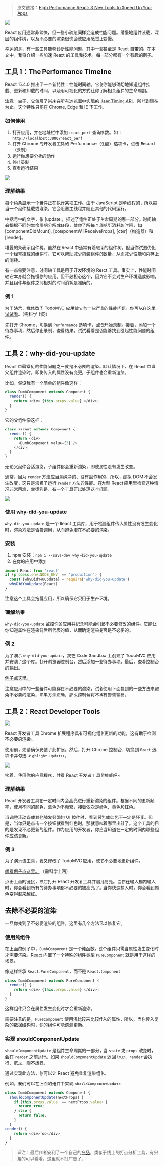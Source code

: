 > 原文链接：[High Performance React: 3 New Tools to Speed Up Your Apps](https://medium.freecodecamp.org/make-react-fast-again-tools-and-techniques-for-speeding-up-your-react-app-7ad39d3c1b82)

![](https://raw.githubusercontent.com/DiscipleD/image-storage/master/blog/translate-react-high-performance-tools/banner.png)

React 应用通常非常快，但一些小疏忽同样会造成性能问题。缓慢地组件装载，深层的组件树，以及不必要的渲染很快会使应用感觉上变慢。

幸运的是，有一些工具能够诊断性能问题，其中一些甚至是 React 自带的。在本文中，我将介绍一些加速 React 的工具和技术。每一部分都有一个有趣的例子。

## 工具 1：The Performance Timeline
React 15.4.0 推出了一个新特性：性能时间轴。它使你能够确切地知道组件挂载、更新和卸载的时间，以及用可视化的方式让你了解相关组件的生命周期。

注意：由于，它使用了尚未在所有浏览器中实现的 [User Timing API](https://developer.mozilla.org/en-US/docs/Web/API/User_Timing_API)，所以到现在为止，这个特性只能在 Chrome, Edge 和 IE 下工作。

### 如何使用
1. 打开应用，并在地址栏中添加 `react_perf` 查询参数。如：`http://localhost:3000?react_perf`
2. 打开 Chrome 的开发者工具的 Performance（性能）选项卡，点击 Record（录制）
3. 运行你想要分析的动作
4. 停止录制
5. 查看运行结果

![](https://raw.githubusercontent.com/DiscipleD/image-storage/master/blog/translate-react-high-performance-tools/performance-timeline.png)

### 理解结果
每个色条显示一个组件正在执行某项工作。由于 JavaScript 是单线程的，所以每当一个组件挂载或渲染，它会阻塞主线程并阻止其他的代码运行。

中括号中的文字，像 [update]，描述了组件正处于生命周期的哪一部分。时间轴会根据不同的生命周期分解成各段，使你了解每个周期所消耗的时间，如 [componentDidMount], [componentWillReceiveProps], [ctor]（构造器）和 [render]。

堆叠的条表示组件树。虽然在 React 中通常有着较深的组件树，但当你试图优化一个经常挂载的组件时，它可以帮助减少包装组件的数量，从而减少性能和内存上的消耗。

有一点需要注意，时间轴工具是用于开发环境的 React 工具。事实上，性能时间轴它本身就会拖慢你的应用。但不必担心这个，因为它不会对生产环境造成影响，并且组件与组件之间相对的时间消耗是准确的。

### 例 1
为了演示，我修改了 TodoMVC 应用使它有一些严重的性能问题。你可以在[这里试试看](https://perf-demo.firebaseapp.com/?react_perf)。（需科学上网）

先打开 Chrome，切换到 `Performance` 选项卡，点击开始录制。接着，添加一个待办事项，然后停止录制，查看结果。试试看看是否能够找到引起性能问题的组件。

## 工具 2：why-did-you-update
React 中最常见的性能问题之一就是不必要的渲染。默认情况下，在 React 中当父组件渲染时，即使传入的属性没有变更，子组件也会重新渲染。

比如，假设我有一个简单的组件像这样：

```JavaScript
class DumbComponent extends Component {
  render() {
    return <div> {this.props.value} </div>;
  }
}
```

它的父组件像这样：

```JavaScript
class Parent extends Component {
  render() {
    return <div>
      <DumbComponent value={3} />
    </div>;
  }
}
```

无论父组件合适渲染，子组件都会重新渲染，即使属性没有发生改变。

通常，因为 `render` 方法应当是纯净的、没有副作用的，所以，虚拟 DOM 不会发生改变，这只是浪费了运行 `render` 方法的性能。在大型 React 应用里检查这种情况非常困难，幸运的是，有一个工具可以处理这个问题。

![](https://raw.githubusercontent.com/DiscipleD/image-storage/master/blog/translate-react-high-performance-tools/why-did-you-update.png)

### 使用 why-did-you-update
`why-did-you-update` 是一个 React 工具库，用于检测组件传入属性没有发生变化时，渲染方法是否被调用，从而避免潜在不必要的渲染。

### 安装
1. npm 安装：`npm i --save-dev why-did-you-update`
2. 在你的应用中添加

```JavaScript
import React from 'react'
if (process.env.NODE_ENV !== 'production') {
  const {whyDidYouUpdate} = require('why-did-you-update')
  whyDidYouUpdate(React)
}
```

注意这个工具会拖慢应用，所以确保它只用于生产环境。

### 理解结果
`why-did-you-update` 监控你的应用并记录可能会引起不必要修改的组件。它能让你知道属性在渲染前后所代表的值，从而确定渲染是否是不必要的。

### 例 2
为了演示 `why-did-you-update`，我在 Code Sandbox 上创建了 TodoMVC 应用并安装了这个库。打开浏览器控制台，然后添加一些待办事项，最后，查看控制台的输出。

[例子点这里。](https://codesandbox.io/s/xGJP4QExn)

注意应用中的一些组件可能存在不必要的渲染，试着使用下面提到的一些方法来避免不必要的渲染。如果方法正确，那么控制台将不再有警告输出。

## 工具 2：React Developer Tools
![](https://raw.githubusercontent.com/DiscipleD/image-storage/master/blog/translate-react-high-performance-tools/react-developer-tools.png)

React 开发者工具 Chrome 扩展程序具有可视化组件更新的功能，这有助于检测不必要的渲染。

使用前，先请确保安装了此扩展。然后，打开 Chrome 控制台，切换到 `React` 选项卡并勾选 `Highlight Updates`。

![](https://raw.githubusercontent.com/DiscipleD/image-storage/master/blog/translate-react-high-performance-tools/highlight-updates.png)

接着，使用你的应用程序，并看 React 开发者工具显神威吧~

### 理解结果
React 开发者工具在一定时间内会高亮进行重新渲染的组件。根据不同的更新频率，使用不同的颜色，蓝色为不频繁，接着依次是绿色、黄色和红色。

当调整滚动条或其他触发频繁的 UI 控件时，看到黄色或红色不一定是坏事。但是，当你只是点击一个按钮就看到红色时，那就意味着哪里出错了。这个工具的目的是发现不必更新的组件。作为应用的开发者，你应当知道在一定的时间内哪些组件应该更新。

### 例 3
为了演示该工具，我又修改了 TodoMVC 应用，使它不必要地更新组件。

[想看例子点这里。](https://highlight-demo.firebaseapp.com/) （需科学上网）

点击上面的链接，然后打开 React 开发者工具并启用高亮。当你在输入框内输入时，你会看到所有的待办事项都不必要的被高亮了。当你快速输入时，你会看到颜色变得越来越红。

## 去除不必要的渲染
一旦你找到了不必要渲染的组件，这里有几个方法可以修复它。

### 使用纯组件
在上面的例子中，`DumbComponent` 是一个纯函数。这个组件只需当属性发生变化时才需要渲染。React 内置了一个特殊的组件类型 `PureComponent` 就是用于这样的场景。

像这样继承 `React.PureComponent`，而不是 `React.Component`

```JavaScript
class DumbComponent extends PureComponent {
  render() {
    return <div> {this.props.value} </div>;
  }
}
```
这样组件只会在属性发生变化时才会重新渲染。

需要注意的是，`PureComponent` 使用浅比较来比较传入的属性，所以，当你传入复杂的数据结构时，你的组件可能遗漏更新。

### 实现 shouldComponentUpdate
`shouldComponentUpdate` 是组件生命周期的一部分，当 `state` 或 `props` 改变时，会在 `render` 之前运行。如果 `shouldComponentUpdate` 返回 true，`render` 会执行，反之，则不运行。

通过实现此方法，你可以让 React 避免重复渲染组件。

例如，我们可以在上面的组件中实现 `shouldComponentUpdate`

```JavaScript
class DumbComponent extends Component {
  shouldComponentUpdate(nextProps) {
    if (this.props.value !== nextProps.value) {
      return true;
    } else {
      return false;
    }
  }
render() {
    return <div>foo</div>;
  }
}
```

> 译注：最后作者安利了一个自己的[产品](https://logrocket.com/)，类似于线上的打点分析工具，有兴趣的可以看看，这里就不打广告了。
